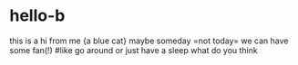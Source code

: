 # hello-b
this is a hi from me {a blue cat}
maybe someday =not today=
we can have some fan(!)
#like go around or just have a sleep
what do you think 
